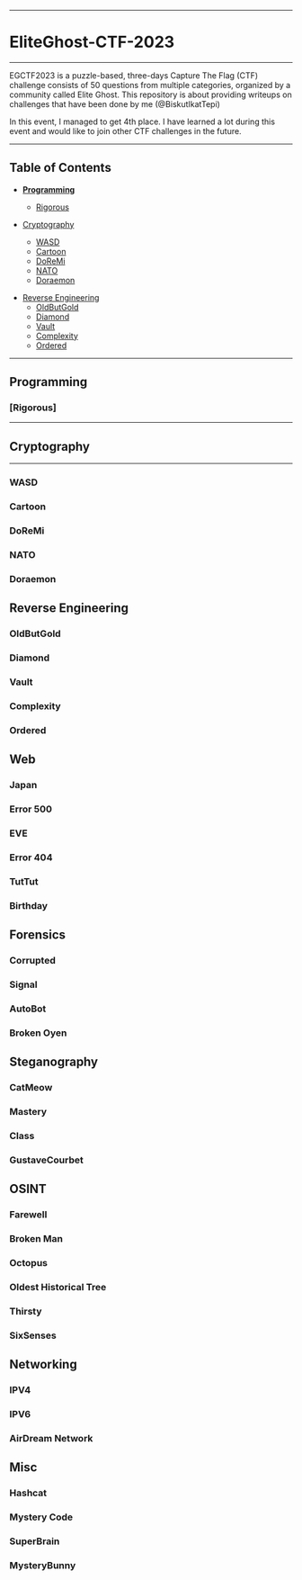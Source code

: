 ---------------------------------------------------------------------------
# __EliteGhost-CTF-2023__  
---------------------------------------------------------------------------

EGCTF2023 is a puzzle-based, three-days Capture The Flag (CTF) challenge consists of 50 questions from multiple categories, organized by a community called Elite Ghost. This repository is about providing writeups on challenges that have been done by me (@BiskutIkatTepi)  

In this event, I managed to get 4th place. I have learned a lot during this event and would like to join other CTF challenges in the future.  

---------------------------------------------------------------------------
## __Table of Contents__
- [**Programming**](#Programming)
  - [Rigorous](#Rigorous)

- [Cryptography](#Cryptography)
  - [WASD](#WASD)
  - [Cartoon](#Cartoon)
  - [DoReMi](#DoReMi)
  - [NATO](#NATO)
  - [Doraemon](#Doraemon)
<!-- - [Super Secured Encryption](#Super-Secured-Encryption) -->
  
- [Reverse Engineering](#Reverse-Engineering)
  - [OldButGold](#OldButGold)
  - [Diamond](#Diamond)
  - [Vault](#Vault)
  - [Complexity](#Complexity)
  - [Ordered](#Ordered)  
  
---------------------------------------------------------------------------
## Programming
### [Rigorous]
---------------------------------------------------------------------------
## Cryptography
---------------------------------------------------------------------------
### WASD
### Cartoon
### DoReMi
### NATO
### Doraemon
<!-- ###Super Secured Encryption -->

## Reverse Engineering
### OldButGold
### Diamond
### Vault
### Complexity
### Ordered

## Web
### Japan
### Error 500
### EVE
### Error 404
### TutTut
### Birthday

## Forensics
### Corrupted
### Signal
### AutoBot
### Broken Oyen

## Steganography
### CatMeow
### Mastery
### Class
### GustaveCourbet

## OSINT
### Farewell
### Broken Man
### Octopus
### Oldest Historical Tree
### Thirsty
### SixSenses

## Networking
### IPV4
### IPV6
### AirDream Network

## Misc
### Hashcat
### Mystery Code
### SuperBrain
### MysteryBunny
